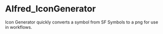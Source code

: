 # Alfred_IconGenerator
Icon Generator quickly converts a symbol from SF Symbols to a png for use in workflows.
